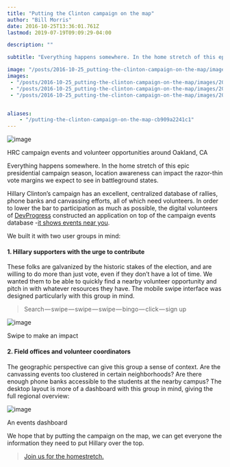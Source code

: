 ```yaml
---
title: "Putting the Clinton campaign on the map"
author: "Bill Morris"
date: 2016-10-25T13:36:01.761Z
lastmod: 2019-07-19T09:09:29-04:00

description: ""

subtitle: "Everything happens somewhere. In the home stretch of this epic presidential campaign season, location awareness can impact the razor-thin…"

image: "/posts/2016-10-25_putting-the-clinton-campaign-on-the-map/images/2016-10-25_1.png" 
images:
 - "/posts/2016-10-25_putting-the-clinton-campaign-on-the-map/images/2016-10-25_1.png" 
 - "/posts/2016-10-25_putting-the-clinton-campaign-on-the-map/images/2016-10-25_2.gif" 
 - "/posts/2016-10-25_putting-the-clinton-campaign-on-the-map/images/2016-10-25_3.png" 


aliases:
    - "/putting-the-clinton-campaign-on-the-map-cb909a2241c1"
---
```


![image](../images/2016-10-25_1.png)

HRC campaign events and volunteer opportunities around Oakland, CA

Everything happens somewhere. In the home stretch of this epic presidential campaign season, location awareness can impact the razor-thin vote margins we expect to see in battleground states.

Hillary Clinton’s campaign has an excellent, centralized database of rallies, phone banks and canvassing efforts, all of which need volunteers. In order to lower the bar to participation as much as possible, the digital volunteers of [DevProgress](https://devprogress.us/) constructed an application on top of the campaign events database -[it shows events near you](https://devprogress.us/hrc-events).

We built it with two user groups in mind:

#### 1. Hillary supporters with the urge to contribute

These folks are galvanized by the historic stakes of the election, and are willing to do more than just vote, even if they don’t have a lot of time. We wanted them to be able to quickly find a nearby volunteer opportunity and pitch in with whatever resources they have. The mobile swipe interface was designed particularly with this group in mind.
> Search — swipe — swipe — swipe — bingo — click — sign up



![image](../images/2016-10-25_2.gif)

Swipe to make an impact



#### 2. Field offices and volunteer coordinators

The geographic perspective can give this group a sense of context. Are the canvassing events too clustered in certain neighborhoods? Are there enough phone banks accessible to the students at the nearby campus? The desktop layout is more of a dashboard with this group in mind, giving the full regional overview:




![image](../images/2016-10-25_3.png)

An events dashboard



We hope that by putting the campaign on the map, we can get everyone the information they need to put Hillary over the top.
> [Join us for the homestretch.](https://devprogress.us/hrc-events)
